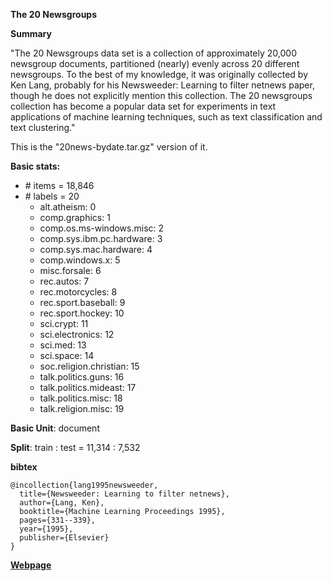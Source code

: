 **The 20 Newsgroups**

**Summary**

"The 20 Newsgroups data set is a collection of approximately 20,000 newsgroup documents, partitioned (nearly) evenly across 20 different newsgroups. To the best of my knowledge, it was originally collected by Ken Lang, probably for his Newsweeder: Learning to filter netnews paper, though he does not explicitly mention this collection. The 20 newsgroups collection has become a popular data set for experiments in text applications of machine learning techniques, such as text classification and text clustering."

This is the "20news-bydate.tar.gz" version of it.



**Basic stats:**

+ \# items = 18,846
+ \# labels = 20
    - alt.atheism: 0
    - comp.graphics: 1
    - comp.os.ms-windows.misc: 2
    - comp.sys.ibm.pc.hardware: 3
    - comp.sys.mac.hardware: 4
    - comp.windows.x: 5
    - misc.forsale: 6
    - rec.autos: 7
    - rec.motorcycles: 8
    - rec.sport.baseball: 9
    - rec.sport.hockey: 10
    - sci.crypt: 11
    - sci.electronics: 12
    - sci.med: 13
    - sci.space: 14
    - soc.religion.christian: 15
    - talk.politics.guns: 16
    - talk.politics.mideast: 17
    - talk.politics.misc: 18
    - talk.religion.misc: 19

**Basic Unit**: document

**Split**: train : test = 11,314 : 7,532

**bibtex**
```
@incollection{lang1995newsweeder,
  title={Newsweeder: Learning to filter netnews},
  author={Lang, Ken},
  booktitle={Machine Learning Proceedings 1995},
  pages={331--339},
  year={1995},
  publisher={Elsevier}
}
```

[**Webpage**](http://qwone.com/~jason/20Newsgroups/)
